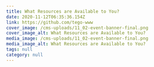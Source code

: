 ```yaml
---
title: What Resources are Available to You?
date: 2020-11-12T06:35:36.154Z
link: https://github.com/tego-www
cover_image: /cms-uploads/11_02-event-banner-final.png
cover_image_alt: What Resources are Available to You?
media_image: /cms-uploads/11_02-event-banner-final.png
media_image_alt: What Resources are Available to You?
tags: null
category: null
---
```

